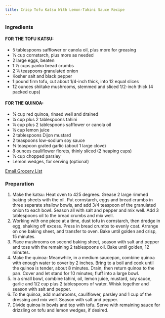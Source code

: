 ```yaml
---
title: Crisp Tofu Katsu With Lemon-Tahini Sauce Recipe
---
```


### Ingredients

#### FOR THE TOFU KATSU:

*   5 tablespoons safflower or canola oil, plus more for greasing
*   ⅓ cup cornstarch, plus more as needed
*   2 large eggs, beaten
*   1 ½ cups panko bread crumbs
*   2 ¼ teaspoons granulated onion
*   Kosher salt and black pepper
*   1 pound firm tofu, cut about 1/4-inch thick, into 12 equal slices
*   12 ounces shiitake mushrooms, stemmed and sliced 1/2-inch thick (4 packed cups)

#### FOR THE QUINOA:

*   ¾ cup red quinoa, rinsed well and drained
*   ¼ cup plus 2 tablespoons tahini
*   ¼ cup plus 2 tablespoons safflower or canola oil
*   ¼ cup lemon juice
*   2 tablespoons Dijon mustard
*   2 teaspoons low-sodium soy sauce
*   ¾ teaspoon grated garlic (about 1 large clove)
*   8 ounces cauliflower florets, thinly sliced (2 heaping cups)
*   ½ cup chopped parsley
*   Lemon wedges, for serving (optional)

[Email Grocery List](mailto:?subject=NYT%20Cooking:%20Crisp%20Tofu%20Katsu%20With%20Lemon-Tahini%20Sauce%20-%20Grocery%20List&body=FOR%20THE%20TOFU%20KATSU:%0D%0A5%20tablespoons%20safflower%20or%20canola%20oil,%20plus%20more%20for%20greasing%0D%0A1/3%20cup%20cornstarch,%20plus%20more%20as%20needed%0D%0A2%20large%20eggs,%20beaten%0D%0A1%201/2%20cups%20panko%20bread%20crumbs%0D%0A2%201/4%20teaspoons%20granulated%20onion%0D%0AKosher%20salt%20and%20black%20pepper%0D%0A1%20pound%20firm%20tofu,%20cut%20about%201/4-inch%20thick,%20into%2012%20equal%20slices%0D%0A12%20ounces%20shiitake%20mushrooms,%20stemmed%20and%20sliced%201/2-inch%20thick%20(4%20packed%20cups)%0D%0A%0D%0AFOR%20THE%20QUINOA:%0D%0A3/4%20cup%20red%20quinoa,%20rinsed%20well%20and%20drained%0D%0A1/4%20cup%20plus%202%20tablespoons%20tahini%0D%0A1/4%20cup%20plus%202%20tablespoons%20safflower%20or%20canola%20oil%0D%0A1/4%20cup%20lemon%20juice%0D%0A2%20tablespoons%20Dijon%20mustard%0D%0A2%20teaspoons%20low-sodium%20soy%20sauce%0D%0A3/4%20teaspoon%20grated%20garlic%20(about%201%20large%20clove)%0D%0A8%20ounces%20cauliflower%20florets,%20thinly%20sliced%20(2%20heaping%20cups)%0D%0A1/2%20cup%20chopped%20parsley%0D%0ALemon%20wedges,%20for%20serving%20(optional)%0D%0A-----%0D%0AView%20Crisp%20Tofu%20Katsu%20With%20Lemon-Tahini%20Sauce:%20https://cooking.nytimes.com/recipes/1019506-crisp-tofu-katsu-with-lemon-tahini-sauce?grocerylist%0D%0AFor%20more%20recipes,%20visit:%20https://cooking.nytimes.com)

### Preparation

1.  Make the katsu: Heat oven to 425 degrees. Grease 2 large rimmed baking sheets with the oil. Put cornstarch, eggs and bread crumbs in three separate shallow bowls, and add 3/4 teaspoon of the granulated onion to each bowl. Season all with salt and pepper and mix well. Add 3 tablespoons oil to the bread crumbs and mix well.
2.  Working with one piece at a time, dust tofu in cornstarch, then dredge in egg, shaking off excess. Press in bread crumbs to evenly coat. Arrange on one baking sheet, and transfer to oven. Bake until golden and crisp, 15 minutes.
3.  Place mushrooms on second baking sheet, season with salt and pepper and toss with the remaining 2 tablespoons oil. Bake until golden, 12 minutes.
4.  Make the quinoa: Meanwhile, in a medium saucepan, combine quinoa with enough water to cover by 2 inches. Bring to a boil and cook until the quinoa is tender, about 8 minutes. Drain, then return quinoa to the pan. Cover and let stand for 10 minutes; fluff into a large bowl.
5.  In a small bowl, combine tahini, oil, lemon juice, mustard, soy sauce, garlic and 1/2 cup plus 2 tablespoons of water. Whisk together and season with salt and pepper.
6.  To the quinoa, add mushrooms, cauliflower, parsley and 1 cup of the dressing and mix well. Season with salt and pepper.
7.  Divide quinoa in bowls and top with tofu. Serve with remaining sauce for drizzling on tofu and lemon wedges, if desired.
